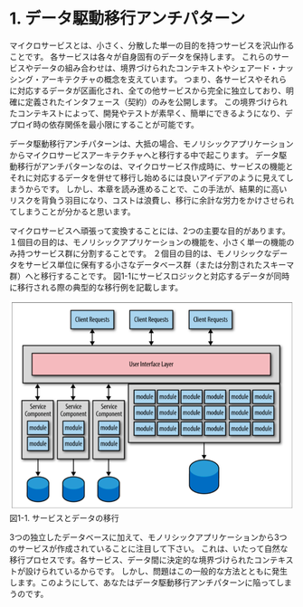 # 1. データ駆動移行アンチパターン

マイクロサービスとは、小さく、分散した単一の目的を持つサービスを沢山作ることです。
各サービスは各々が自身固有のデータを保持します。
これらのサービスやデータの組み合わせは、境界づけられたコンテキストやシェアード・ナッシング・アーキテクチャの概念を支えています。
つまり、各サービスやそれらに対応するデータが区画化され、全ての他サービスから完全に独立しており、明確に定義されたインタフェース（契約）のみを公開します。
この境界づけられたコンテキストによって、開発やテストが素早く、簡単にできるようになり、デプロイ時の依存関係を最小限にすることが可能です。

データ駆動移行アンチパターンは、大抵の場合、モノリシックアプリケーションからマイクロサービスアーキテクチャへと移行する中で起こります。
データ駆動移行がアンチパターンなのは、マイクロサービス作成時に、サービスの機能とそれに対応するデータを併せて移行し始めるには良いアイデアのように見えてしまうからです。
しかし、本章を読み進めることで、この手法が、結果的に高いリスクを背負う羽目になり、コストは浪費し、移行に余計な労力をかけさせられてしまうことが分かると思います。

マイクロサービスへ頑張って変換することには、2つの主要な目的があります。
１個目の目的は、モノリシックアプリケーションの機能を、小さく単一の機能のみ持つサービス群に分割することです。
２個目の目的は、モノリシックなデータをサービス単位に保有する小さなデータベース群（または分割されたスキーマ群）へと移行することです。
図1-1にサービスロジックと対応するデータが同時に移行される際の典型的な移行例を記載します。

![サービスとデータの移行](./img/1-1.png)  
図1-1. サービスとデータの移行

3つの独立したデータベースに加えて、モノリシックアプリケーションから3つのサービスが作成されていることに注目して下さい。
これは、いたって自然な移行プロセスです。各サービス、データ間に決定的な境界づけられたコンテキストが設けられているからです。
しかし、問題はこの一般的な方法とともに発生します。このようにして、あなたはデータ駆動移行アンチパターンに陥ってしまうのです。